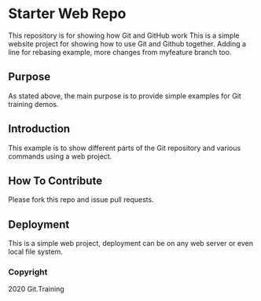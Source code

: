 # Starter Web Repo

This repository is for showing how Git and GitHub work
This is a simple website project for showing how to use Git and Github together.
Adding a line for rebasing example, more changes from myfeature branch too.

## Purpose

As stated above, the main purpose is to provide simple examples for Git training demos.

## Introduction
This example is to show different parts of the Git repository and various commands using a web project.

## How To Contribute
Please fork this repo and issue pull requests.

## Deployment
This is a simple web project, deployment can be on any web server or even local file system.

### Copyright
2020 Git.Training

